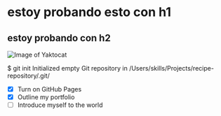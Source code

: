 # estoy probando esto con h1
## estoy probando con h2

![Image of Yaktocat](https://octodex.github.com/images/yaktocat.png)

$ git init
Initialized empty Git repository in /Users/skills/Projects/recipe-repository/.git/

- [x] Turn on GitHub Pages
- [x] Outline my portfolio
- [ ] Introduce myself to the world
